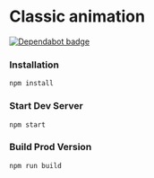 # Classic animation

[![Dependabot badge](https://flat.badgen.net/dependabot/wbkd/webpack-starter?icon=dependabot)](https://dependabot.com/)

### Installation

```
npm install
```

### Start Dev Server

```
npm start
```

### Build Prod Version

```
npm run build
```
